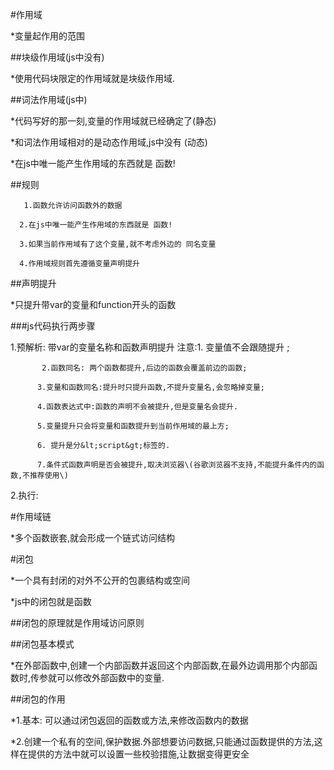 \#作用域

\*变量起作用的范围

\#\#块级作用域\(js中没有\)

\*使用代码块限定的作用域就是块级作用域.

\#\#词法作用域\(js中\)

\*代码写好的那一刻,变量的作用域就已经确定了\(静态\)

\*和词法作用域相对的是动态作用域,js中没有 \(动态\)

\*在js中唯一能产生作用域的东西就是  函数!

\#\#规则

       1.函数允许访问函数外的数据

```
  2.在js中唯一能产生作用域的东西就是 函数!

  3.如果当前作用域有了这个变量,就不考虑外边的 同名变量

  4.作用域规则首先遵循变量声明提升
```

\#\#声明提升

\*只提升带var的变量和function开头的函数

\#\#\#js代码执行两步骤

1.预解析: 带var的变量名称和函数声明提升
   注意:1. 变量值不会跟随提升 ;

```
       2.函数同名: 两个函数都提升,后边的函数会覆盖前边的函数;

      3.变量和函数同名:提升时只提升函数,不提升变量名,会忽略掉变量;

      4.函数表达式中:函数的声明不会被提升,但是变量名会提升.

      5.变量提升只会将变量和函数提升到当前作用域的最上方;

      6. 提升是分&lt;script&gt;标签的.

      7.条件式函数声明是否会被提升,取决浏览器\(谷歌浏览器不支持,不能提升条件内的函数,不推荐使用\)
```

2.执行:

\#作用域链

\*多个函数嵌套,就会形成一个链式访问结构

\#闭包

\*一个具有封闭的对外不公开的包裹结构或空间

\*js中的闭包就是函数

\#\#闭包的原理就是作用域访问原则

\#\#闭包基本模式

\*在外部函数中,创建一个内部函数并返回这个内部函数,在最外边调用那个内部函数时,传参就可以修改外部函数中的变量.

\#\#闭包的作用

\*1.基本: 可以通过闭包返回的函数或方法,来修改函数内的数据

\*2.创建一个私有的空间,保护数据.外部想要访问数据,只能通过函数提供的方法,这样在提供的方法中就可以设置一些校验措施,让数据变得更安全

